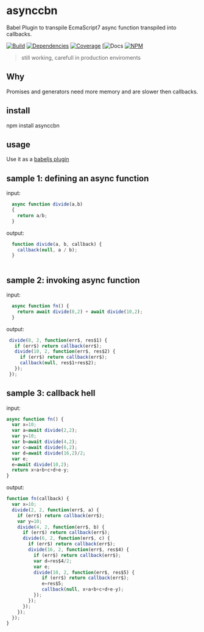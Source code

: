 # asynccbn 
Babel Plugin to transpile EcmaScript7 async function transpiled into callbacks.

[![Build](https://travis-ci.org/thr0w/asynccbn.png)](https://travis-ci.org/thr0w/asynccbn) [![Dependencies](https://david-dm.org/thr0w/asynccbn.svg)](https://david-dm.org/thr0w/asynccbn) [![Coverage](https://img.shields.io/coveralls/thr0w/asynccbn.svg)](https://coveralls.io/r/thr0w/asynccbn?branch=master)
[![Docs](https://inch-ci.org/github/thr0w/asynccbn.svg?branch=master)
[![NPM](https://nodei.co/npm/asynccbn.png?downloads=true)](https://nodei.co/npm/asynccbn/)

> still working, carefull in production enviroments

## Why

Promises and generators need more memory and are slower then callbacks.

## install
npm install asynccbn

## usage 

Use it as a [babeljs plugin](https://babeljs.io/docs/advanced/plugins/)

## sample 1: defining an async function
input:
```javascript
  async function divide(a,b)
  {                         
    return a/b;
  }            
```
output:
```javascript
  function divide(a, b, callback) {
    callback(null, a / b);
  }
  
```

## sample 2: invoking async function
input:
```javascript
  async function fn() { 
    return await divide(8,2) + await divide(10,2);
  }
```
output:
```javascript
 divide(8, 2, function(err$, res$1) {
   if (err$) return callback(err$);
   divide(10, 2, function(err$, res$2) {
     if (err$) return callback(err$);
     callback(null, res$1+res$2);
   });
 });  
```


## sample 3: callback hell
input:
```javascript
async function fn() { 
  var x=10;                   
  var a=await divide(2,2);    
  var y=10;                   
  var b=await divide(4,2);    
  var c=await divide(6,2);    
  var d=await divide(16,2)/2; 
  var e;                      
  e=await divide(10,2);       
  return x+a+b+c+d+e-y;       
}
```
output:
```javascript
function fn(callback) {
  var x=10;
  divide(2, 2, function(err$, a) {
    if (err$) return callback(err$);
    var y=10;
    divide(4, 2, function(err$, b) {
      if (err$) return callback(err$);
      divide(6, 2, function(err$, c) {
        if (err$) return callback(err$);
        divide(16, 2, function(err$, res$4) {
          if (err$) return callback(err$);
          var d=res$4/2;
          var e;
          divide(10, 2, function(err$, res$5) {
             if (err$) return callback(err$);
             e=res$5;
             callback(null, x+a+b+c+d+e-y);
          });
        });
      });
    });
  });
}
```
